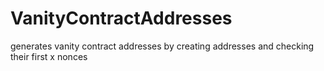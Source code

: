 # VanityContractAddresses
generates vanity contract addresses by creating addresses and checking their first x nonces
